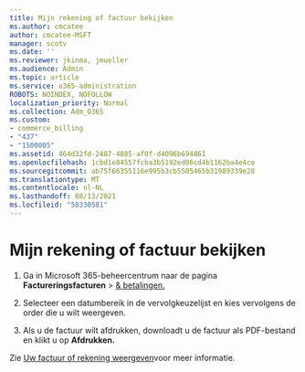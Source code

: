 ```yaml
---
title: Mijn rekening of factuur bekijken
ms.author: cmcatee
author: cmcatee-MSFT
manager: scotv
ms.date: ''
ms.reviewer: jkinma, jmueller
ms.audience: Admin
ms.topic: article
ms.service: o365-administration
ROBOTS: NOINDEX, NOFOLLOW
localization_priority: Normal
ms.collection: Adm_O365
ms.custom:
- commerce_billing
- "437"
- "1500005"
ms.assetid: 464d32fd-2487-4885-af0f-d4096b694861
ms.openlocfilehash: 1cbd1e84557fcba3b5192ed06cd4b1162ba4e4ce
ms.sourcegitcommit: ab75f66355116e995b3cb5505465b31989339e28
ms.translationtype: MT
ms.contentlocale: nl-NL
ms.lasthandoff: 08/13/2021
ms.locfileid: "58330581"
---
```

# <a name="view-my-bill-or-invoice"></a>Mijn rekening of factuur bekijken

1. Ga in Microsoft 365-beheercentrum naar de pagina **Factureringsfacturen** \> [& betalingen.](https://go.microsoft.com/fwlink/p/?linkid=848039)

2. Selecteer een datumbereik in de vervolgkeuzelijst en kies vervolgens de order die u wilt weergeven.

3. Als u de factuur wilt afdrukken, downloadt u de factuur als PDF-bestand en klikt u op **Afdrukken.**

Zie [Uw factuur of rekening weergeven](https://docs.microsoft.com/microsoft-365/commerce/billing-and-payments/view-your-bill-or-invoice)voor meer informatie.

